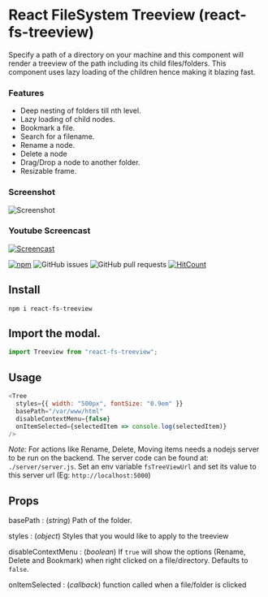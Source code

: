 # React FileSystem Treeview (react-fs-treeview)

Specify a path of a directory on your machine and this component will render a treeview of the path including its child files/folders. This component uses lazy loading of the children hence making it blazing fast.

### Features

- Deep nesting of folders till nth level.
- Lazy loading of child nodes.
- Bookmark a file.
- Search for a filename.
- Rename a node.
- Delete a node
- Drag/Drop a node to another folder.
- Resizable frame.

### Screenshot

![Screenshot](https://i.imgur.com/cxp9U8a.png "React FileSystem Treeview")

### Youtube Screencast

[![Screencast](http://img.youtube.com/vi/jhVRYDqTxNQ/0.jpg)](http://www.youtube.com/watch?v=jhVRYDqTxNQ)

[![npm](https://img.shields.io/npm/v/react-simplified-modal.svg)](https://www.npmjs.com/package/react-fs-treeview)
![GitHub issues](https://img.shields.io/github/issues/soubhikchatterjee/react-fs-treeview.svg)
![GitHub pull requests](https://img.shields.io/github/issues-pr/soubhikchatterjee/react-fs-treeview.svg)
[![HitCount](http://hits.dwyl.io/soubhikchatterjee/react-fs-treeview.svg)](http://hits.dwyl.io/soubhikchatterjee/react-fs-treeview)

## Install

`npm i react-fs-treeview`

## Import the modal.

```js
import Treeview from "react-fs-treeview";
```

## Usage

```js
<Tree
  styles={{ width: "500px", fontSize: "0.9em" }}
  basePath="/var/www/html"
  disableContextMenu={false}
  onItemSelected={selectedItem => console.log(selectedItem)}
/>
```

_Note:_ For actions like Rename, Delete, Moving items needs a nodejs server to be run on the backend. The server code can be found at: `./server/server.js`. Set an env variable `fsTreeViewUrl` and set its value to this server url (Eg: `http://localhost:5000`)

## Props

basePath : (_string_) Path of the folder.

styles : (_object_) Styles that you would like to apply to the treeview

disableContextMenu : (_boolean_) If `true` will show the options (Rename, Delete and Bookmark) when right clicked on a file/directory. Defaults to `false`.

onItemSelected : (_callback_) function called when a file/folder is clicked
